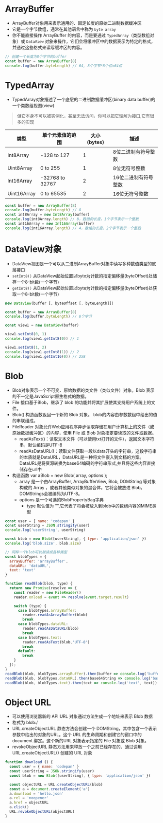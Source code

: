 # ArrayBuffer
* ArrayBuffer对象用来表示通用的、固定长度的原始二进制数据缓冲区
* 它是一个字节数组，通常在其他语言中称为 `byte array`
* 你不能直接操作 ArrayBuffer 的内容，而是要通过 `TypedArray`（类型数组对象）或 `DataView` 对象来操作，它们会将缓冲区中的数据表示为特定的格式，并通过这些格式来读写缓冲区的内容。

```js
// 创建一个长度为8个字节的buffer
const buffer = new ArrayBuffer(8)
console.log(buffer.byteLength) // 64, 8个字节*8个位=64位
```
# TypedArray
* TypedArray对象描述了一个底层的二进制数据缓冲区(binary data buffer)的一个类数组视图(view)

> 但它本身不可以被实例化，甚至无法访问，你可以把它理解为接口,它有很多的实现

类型|单个元素值的范围|大小(bytes)|描述
---|---|---|---
Int8Array|-128 to 127|1|8位二进制有符号整数
Uint8Array|0 to 255|1|8位无符号整数
Int16Array|-32768 to 32767|2|16位二进制有符号整数
Uint16Array|0 to 65535|2|16位无符号整数

```js
const buffer = new ArrayBuffer(8)
console.log(buffer.byteLength) // 8
const int8Array = new Int8Array(buffer)
console.log(int8Array.length) // 8，数组的长度，1个字节表示一个整数
const int16Array = new Int16Array(buffer)
console.log(int16Array.length) // 4，数组的长度，2个字节表示一个整数
```
# DataView对象
* DataView视图是一个可以从二进制ArrayBuffer对象中读写多种数值类型的底层接口
* `setInt8()` 从DataView起始位置以byte为计数的指定偏移量(byteOffset)处储存一个8-bit数(一个字节)
* `getInt8()` 从DataView起始位置以byte为计数的指定偏移量(byteOffset)处获取一个8-bit数(一个字节)

```js
new DataView(buffer [, byteOffset [, byteLength]])
```

```js
const buffer = new ArrayBuffer(8)
console.log(buffer.byteLength) // 8个字节

const view1 = new DataView(buffer)

view1.setInt8(0, 1)
console.log(view1.getInt8(0)) // 1

view1.setInt8(1, 2)
console.log(view1.getInt8(1)) // 2
console.log(view1.getInt16(0)) // 258
```
# Blob
* Blob对象表示一个不可变、原始数据的类文件（类似文件）对象。Blob 表示的不一定是JavaScript原生格式的数据。
* File 接口基于Blob，继承了 blob 的功能并将其扩展使其支持用户系统上的文件。
* Blob() 构造函数返回一个新的 Blob 对象。 blob的内容由参数数组中给出的值的串联组成。
* FileReader 对象允许Web应用程序异步读取存储在用户计算机上的文件（或原始数据缓冲区）的内容，使用 File 或 Blob 对象指定要读取的文件或数据。
  * readAsText()：读取文本文件（可以使用txt打开的文件），返回文本字符串，默认编码是UTF-8
  * readAsDataURL()：读取文件获取一段以data开头的字符串，这段字符串的本质就是DataURL，DataURL是一种将文件嵌入到文档的方案。DataURL是将资源转换为base64编码的字符串形式,并且将这些内容直接储存在url中
* 构造函数 var aBlob = new Blob( array, options );
  * array 是一个由ArrayBuffer, ArrayBufferView, Blob, DOMString 等对象构成的 Array ，或者其他类似对象的混合体，它将会被放进 Blob。DOMStrings会被编码为UTF-8。
  * options 是一个可选的BlobPropertyBag字典
    * type 默认值为 "",它代表了将会被放入到blob中的数组内容的MIME类型

```js
const user = { name: 'codepan' }
const userString = JSON.stringify(user)
console.log('userString', userString)

const blob = new Blob([userString], { type: 'application/json' })
console.log('blob.size', blob.size)

// 同样一个blob可以被读成各种类型
const blobTypes = {
  arrayBuffer: 'arrayBuffer',
  dataURL: 'dataURL',
  text: 'text'
}

function readBlob(blob, type) {
  return new Promise(resolve => {
    const reader = new FileReader()
    reader.onload = event => resolve(event.target.result)

    switch (type) {
      case blobTypes.arrayBuffer:
        reader.readAsArrayBuffer(blob)
        break
      case blobTypes.dataURL:
        reader.readAsDataURL(blob)
        break
      case blobTypes.text:
        reader.readAsText(blob,'UTF-8')
        break
      default:
        break
    }
  });
}
readBlob(blob, blobTypes.arrayBuffer).then(buffer => console.log('buffer', buffer))
readBlob(blob, blobTypes.dataURL).then(base64String => console.log("base64String", base64String))
readBlob(blob, blobTypes.text).then(text => console.log('text', text))
```
# Object URL
* 可以使用浏览器新的 API URL 对象通过方法生成一个地址来表示 Blob 数据
* 格式为 blob:<origin>/<uuid>
* URL.createObjectURL 静态方法会创建一个 DOMString，其中包含一个表示参数中给出的对象的URL。这个 URL 的生命周期和创建它的窗口中的 document 绑定。这个新的URL 对象表示指定的 File 对象或 Blob 对象。
* revokeObjectURL 静态方法用来释放一个之前已经存在的、通过调用 URL.createObjectURL() 创建的 URL 对象

```js
function download () {
  const user = { name: 'codepan' }
  const userString = JSON.stringify(user)
  const blob = new Blob([userString], { type: 'application/json' })

  const objectURL = URL.createObjectURL(blob)
  const a = document.createElement('a')
  a.download = 'hello.json'
  a.rel = 'noopener'
  a.href = objectURL
  a.click()
  URL.revokeObjectURL(objectURL)
}
```